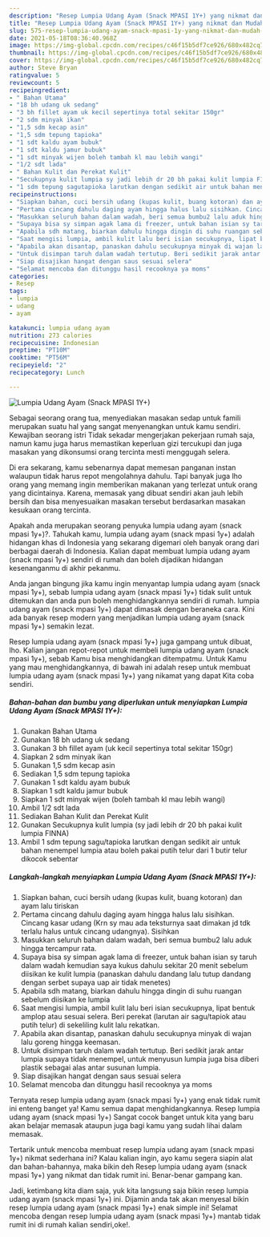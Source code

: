 ```yaml
---
description: "Resep Lumpia Udang Ayam (Snack MPASI 1Y+) yang nikmat dan Mudah Dibuat"
title: "Resep Lumpia Udang Ayam (Snack MPASI 1Y+) yang nikmat dan Mudah Dibuat"
slug: 575-resep-lumpia-udang-ayam-snack-mpasi-1y-yang-nikmat-dan-mudah-dibuat
date: 2021-05-18T08:36:40.968Z
image: https://img-global.cpcdn.com/recipes/c46f15b5df7ce926/680x482cq70/lumpia-udang-ayam-snack-mpasi-1y-foto-resep-utama.jpg
thumbnail: https://img-global.cpcdn.com/recipes/c46f15b5df7ce926/680x482cq70/lumpia-udang-ayam-snack-mpasi-1y-foto-resep-utama.jpg
cover: https://img-global.cpcdn.com/recipes/c46f15b5df7ce926/680x482cq70/lumpia-udang-ayam-snack-mpasi-1y-foto-resep-utama.jpg
author: Steve Bryan
ratingvalue: 5
reviewcount: 5
recipeingredient:
- " Bahan Utama"
- "18 bh udang uk sedang"
- "3 bh fillet ayam uk kecil sepertinya total sekitar 150gr"
- "2 sdm minyak ikan"
- "1,5 sdm kecap asin"
- "1,5 sdm tepung tapioka"
- "1 sdt kaldu ayam bubuk"
- "1 sdt kaldu jamur bubuk"
- "1 sdt minyak wijen boleh tambah kl mau lebih wangi"
- "1/2 sdt lada"
- " Bahan Kulit dan Perekat Kulit"
- "Secukupnya kulit lumpia sy jadi lebih dr 20 bh pakai kulit lumpia FINNA"
- "1 sdm tepung sagutapioka larutkan dengan sedikit air untuk bahan menempel lumpia atau boleh pakai putih telur dari 1 butir telur dikocok sebentar"
recipeinstructions:
- "Siapkan bahan, cuci bersih udang (kupas kulit, buang kotoran) dan ayam lalu tiriskan"
- "Pertama cincang dahulu daging ayam hingga halus lalu sisihkan. Cincang kasar udang (Krn sy mau ada teksturnya saat dimakan jd tdk terlalu halus untuk cincang udangnya). Sisihkan"
- "Masukkan seluruh bahan dalam wadah, beri semua bumbu2 lalu aduk hingga tercampur rata."
- "Supaya bisa sy simpan agak lama di freezer, untuk bahan isian sy taruh dalam wadah kemudian saya kukus dahulu sekitar 20 menit sebelum diisikan ke kulit lumpia (panaskan dahulu dandang lalu tutup dandang dengan serbet supaya uap air tidak menetes)"
- "Apabila sdh matang, biarkan dahulu hingga dingin di suhu ruangan sebelum diisikan ke lumpia"
- "Saat mengisi lumpia, ambil kulit lalu beri isian secukupnya, lipat bentuk amplop atau sesuai selera. Beri perekat (larutan air sagu/tapiok atau putih telur) di sekeliling kulit lalu rekatkan."
- "Apabila akan disantap, panaskan dahulu secukupnya minyak di wajan lalu goreng hingga keemasan."
- "Untuk disimpan taruh dalam wadah tertutup. Beri sedikit jarak antar lumpia supaya tidak menempel, untuk menyusun lumpia juga bisa diberi plastik sebagai alas antar susunan lumpia."
- "Siap disajikan hangat dengan saus sesuai selera"
- "Selamat mencoba dan ditunggu hasil recooknya ya moms"
categories:
- Resep
tags:
- lumpia
- udang
- ayam

katakunci: lumpia udang ayam 
nutrition: 273 calories
recipecuisine: Indonesian
preptime: "PT10M"
cooktime: "PT56M"
recipeyield: "2"
recipecategory: Lunch

---
```



![Lumpia Udang Ayam (Snack MPASI 1Y+)](https://img-global.cpcdn.com/recipes/c46f15b5df7ce926/680x482cq70/lumpia-udang-ayam-snack-mpasi-1y-foto-resep-utama.jpg)

Sebagai seorang orang tua, menyediakan masakan sedap untuk famili merupakan suatu hal yang sangat menyenangkan untuk kamu sendiri. Kewajiban seorang istri Tidak sekadar mengerjakan pekerjaan rumah saja, namun kamu juga harus memastikan keperluan gizi tercukupi dan juga masakan yang dikonsumsi orang tercinta mesti menggugah selera.

Di era  sekarang, kamu sebenarnya dapat memesan panganan instan walaupun tidak harus repot mengolahnya dahulu. Tapi banyak juga lho orang yang memang ingin memberikan makanan yang terlezat untuk orang yang dicintainya. Karena, memasak yang dibuat sendiri akan jauh lebih bersih dan bisa menyesuaikan masakan tersebut berdasarkan masakan kesukaan orang tercinta. 



Apakah anda merupakan seorang penyuka lumpia udang ayam (snack mpasi 1y+)?. Tahukah kamu, lumpia udang ayam (snack mpasi 1y+) adalah hidangan khas di Indonesia yang sekarang digemari oleh banyak orang dari berbagai daerah di Indonesia. Kalian dapat membuat lumpia udang ayam (snack mpasi 1y+) sendiri di rumah dan boleh dijadikan hidangan kesenanganmu di akhir pekanmu.

Anda jangan bingung jika kamu ingin menyantap lumpia udang ayam (snack mpasi 1y+), sebab lumpia udang ayam (snack mpasi 1y+) tidak sulit untuk ditemukan dan anda pun boleh menghidangkannya sendiri di rumah. lumpia udang ayam (snack mpasi 1y+) dapat dimasak dengan beraneka cara. Kini ada banyak resep modern yang menjadikan lumpia udang ayam (snack mpasi 1y+) semakin lezat.

Resep lumpia udang ayam (snack mpasi 1y+) juga gampang untuk dibuat, lho. Kalian jangan repot-repot untuk membeli lumpia udang ayam (snack mpasi 1y+), sebab Kamu bisa menghidangkan ditempatmu. Untuk Kamu yang mau menghidangkannya, di bawah ini adalah resep untuk membuat lumpia udang ayam (snack mpasi 1y+) yang nikamat yang dapat Kita coba sendiri.

<!--inarticleads1-->

##### Bahan-bahan dan bumbu yang diperlukan untuk menyiapkan Lumpia Udang Ayam (Snack MPASI 1Y+):

1. Gunakan  Bahan Utama
1. Gunakan 18 bh udang uk sedang
1. Gunakan 3 bh fillet ayam (uk kecil sepertinya total sekitar 150gr)
1. Siapkan 2 sdm minyak ikan
1. Gunakan 1,5 sdm kecap asin
1. Sediakan 1,5 sdm tepung tapioka
1. Gunakan 1 sdt kaldu ayam bubuk
1. Siapkan 1 sdt kaldu jamur bubuk
1. Siapkan 1 sdt minyak wijen (boleh tambah kl mau lebih wangi)
1. Ambil 1/2 sdt lada
1. Sediakan  Bahan Kulit dan Perekat Kulit
1. Gunakan Secukupnya kulit lumpia (sy jadi lebih dr 20 bh pakai kulit lumpia FINNA)
1. Ambil 1 sdm tepung sagu/tapioka larutkan dengan sedikit air untuk bahan menempel lumpia atau boleh pakai putih telur dari 1 butir telur dikocok sebentar




<!--inarticleads2-->

##### Langkah-langkah menyiapkan Lumpia Udang Ayam (Snack MPASI 1Y+):

1. Siapkan bahan, cuci bersih udang (kupas kulit, buang kotoran) dan ayam lalu tiriskan
1. Pertama cincang dahulu daging ayam hingga halus lalu sisihkan. Cincang kasar udang (Krn sy mau ada teksturnya saat dimakan jd tdk terlalu halus untuk cincang udangnya). Sisihkan
1. Masukkan seluruh bahan dalam wadah, beri semua bumbu2 lalu aduk hingga tercampur rata.
1. Supaya bisa sy simpan agak lama di freezer, untuk bahan isian sy taruh dalam wadah kemudian saya kukus dahulu sekitar 20 menit sebelum diisikan ke kulit lumpia (panaskan dahulu dandang lalu tutup dandang dengan serbet supaya uap air tidak menetes)
1. Apabila sdh matang, biarkan dahulu hingga dingin di suhu ruangan sebelum diisikan ke lumpia
1. Saat mengisi lumpia, ambil kulit lalu beri isian secukupnya, lipat bentuk amplop atau sesuai selera. Beri perekat (larutan air sagu/tapiok atau putih telur) di sekeliling kulit lalu rekatkan.
1. Apabila akan disantap, panaskan dahulu secukupnya minyak di wajan lalu goreng hingga keemasan.
1. Untuk disimpan taruh dalam wadah tertutup. Beri sedikit jarak antar lumpia supaya tidak menempel, untuk menyusun lumpia juga bisa diberi plastik sebagai alas antar susunan lumpia.
1. Siap disajikan hangat dengan saus sesuai selera
1. Selamat mencoba dan ditunggu hasil recooknya ya moms




Ternyata resep lumpia udang ayam (snack mpasi 1y+) yang enak tidak rumit ini enteng banget ya! Kamu semua dapat menghidangkannya. Resep lumpia udang ayam (snack mpasi 1y+) Sangat cocok banget untuk kita yang baru akan belajar memasak ataupun juga bagi kamu yang sudah lihai dalam memasak.

Tertarik untuk mencoba membuat resep lumpia udang ayam (snack mpasi 1y+) nikmat sederhana ini? Kalau kalian ingin, ayo kamu segera siapin alat dan bahan-bahannya, maka bikin deh Resep lumpia udang ayam (snack mpasi 1y+) yang nikmat dan tidak rumit ini. Benar-benar gampang kan. 

Jadi, ketimbang kita diam saja, yuk kita langsung saja bikin resep lumpia udang ayam (snack mpasi 1y+) ini. Dijamin anda tak akan menyesal bikin resep lumpia udang ayam (snack mpasi 1y+) enak simple ini! Selamat mencoba dengan resep lumpia udang ayam (snack mpasi 1y+) mantab tidak rumit ini di rumah kalian sendiri,oke!.

